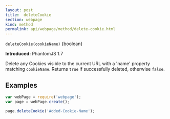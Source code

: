 ```yaml
---
layout: post
title:  deleteCookie
section: webpage
kind: method
permalink: api/webpage/method/delete-cookie.html
---
```


`deleteCookie(cookieName)` {boolean}

**Introduced:** PhantomJS 1.7

Delete any Cookies visible to the current URL with a 'name' property matching `cookieName`. Returns `true` if successfully deleted, otherwise `false`.

## Examples

```javascript
var webPage = require('webpage');
var page = webPage.create();

page.deleteCookie('Added-Cookie-Name');
```








